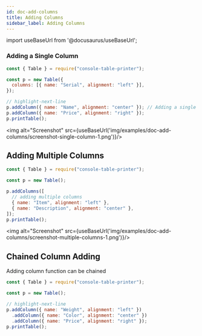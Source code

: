 ```yaml
---
id: doc-add-columns
title: Adding Columns
sidebar_label: Adding Columns
---
```


import useBaseUrl from '@docusaurus/useBaseUrl';

### Adding a Single Column

```javascript
const { Table } = require("console-table-printer");

const p = new Table({
  columns: [{ name: "Serial", alignment: "left" }],
});

// highlight-next-line
p.addColumn({ name: "Name", alignment: "center" }); // Adding a single column
p.addColumn({ name: "Price", alignment: "right" });
p.printTable();
```

<img alt="Screenshot" src={useBaseUrl('img/examples/doc-add-columns/screenshot-single-column-1.png')}/>

## Adding Multiple Columns

```javascript
const { Table } = require("console-table-printer");

const p = new Table();

p.addColumns([
  // adding multiple columns
  { name: "Item", alignment: "left" },
  { name: "Description", alignment: "center" },
]);
p.printTable();
```

<img alt="Screenshot" src={useBaseUrl('img/examples/doc-add-columns/screenshot-multiple-columns-1.png')}/>

## Chained Column Adding

Adding column function can be chained

```javascript
const { Table } = require("console-table-printer");

const p = new Table();

// highlight-next-line
p.addColumn({ name: "Weight", alignment: "left" })
  .addColumn({ name: "Color", alignment: "center" })
  .addColumn({ name: "Price", alignment: "right" });
p.printTable();
``` 